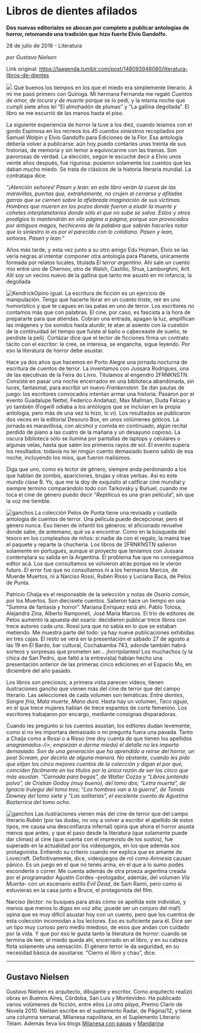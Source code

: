 # Libros de dientes afilados

**Dos nuevas editoriales se abocan por completo a publicar antologías de horror, retomando una tradición que hizo fuerte Elvio Gandolfo.**

28 de julio de 2016 - Literatura

_por Gustavo Nielsen_

Link original: https://laagenda.tumblr.com/post/148093948080/literatura-libros-de-dientes

![](https://64.media.tumblr.com/1badf7ff084f8400543daa7c399ea012/tumblr_inline_pjzzxqwP6u1t6q87u_500.jpg)
Qué buenos los tiempos en los que el miedo era simplemente literario. A mí me pasó primero con Quiroga. Mi hermana Fernanda me regaló *Cuentos de amor, de locura y de muerte* porque se lo pedí, y la misma noche que cumplí siete años leí “El almohadón de plumas” y “La gallina degollada”. El libro se me escurrió de las manos hasta el piso. 

La siguiente experiencia de horror la tuve a los diez, cuando leíamos con el gordo Espinosa en los recreos los *45 cuentos siniestros* recopilados por Samuel Wolpin y Elvio Gandolfo para Ediciones de la Flor. Esa antología debería volver a publicarse: aún hoy puedo contarles unas treinta de sus historias, de memoria y sin temor a equivocarme con las tramas. Son pavorosas de verdad. La elección, según le escuché decir a Elvio unos veinte años después, fue rigurosa: pusieron solamente los cuentos que les daban mucho miedo. Se trata de clásicos de la historia literaria mundial. La contratapa dice: 

*“¡Atención señores! Pasen y lean: en este libro verán la cueva de las maravillas, puertas que, extrañamente, no crujen al cerrarse y afiladas garras que se ciernen sobre la afiebrada imaginación de sus víctimas. Hombres que mueren en los pozos donde fueron a eludir la muerte y cohetes interplanetarios donde sólo el que no sube se salva. Estos y otros prodigios lo mantendrán en vilo página a página, porque son provocados por antiguos magos, hechiceros de la palabra que sabrán hacerles notar que lo siniestro lo es por el parecido con lo cotidiano. Pasen y lean, señores. Pasen y lean.”* 

Años más tarde, y esta vez junto a su otro amigo Edu Hojman, Elvio se las vería negras al intentar componer otra antología para Planeta, únicamente formada por relatos locales, titulada *El terror argentino*. Ahí sale un cuento mío entre uno de Chernov, otro de Walsh, Castillo, Shua, Lamborghini, Arlt. Allí soy un vecino nuevo de la gallina que tanto me asustó en mi infancia, la degollada 

![Kendrick](https://64.media.tumblr.com/03948eb65feb23745f0062d56c84aa04/tumblr_inline_pjzzxqwpwl1t6q87u_250.jpg)Opino igual. La escritura de ficción es un ejercicio de manipulación. Tengo que hacerte llorar en un cuento triste, reír en uno humorístico y que te cagues en las patas en uno de terror. Los escritores no contamos más que con palabras. El cine, por caso, es fascista a la hora de prepararte para que atiendas. Cobran una entrada, apagan la luz, amplifican las imágenes y los sonidos hasta aturdir, te atan al asiento con la cuestión de la continuidad (el tiempo que fuiste al baño o cabeceaste de sueño, te perdiste la peli). Cortázar dice que el lector de ficciones firma un contrato tácito con el escritor: le cree, se interesa, se engancha, sigue leyendo. Por eso la literatura de horror debe asustar. 

Hace ya dos años que hacemos en Porto Alegre una jornada nocturna de escritura de cuentos de terror. La inventamos con Jussara Rodrigues, una de las ejecutivas de la Feira do Livro. Titulamos al engendro 2FRNKNSTN. Consiste en pasar una noche encerrados en una biblioteca abandonada, sin luces, fantasmal, para escribir un nuevo *Frankenstein*. Se dan pautas de juego: los escritores convocados intentan armar una historia. Pasaron por el evento Guadalupe Nettel, Federico Andahazi, Max Mallman, Duda Falcao y yo también (Fogwill odiaba a los antólogos que se incluían en la propia antología, pero más de una vez lo hizo, lo vi). Los resultados se publicaron dos veces en la editorial Desouro Box, en unos volúmenes góticos. La jornada es maravillosa, con alcohol y comida en continuado, algún recital perdido de piano a las cuatro de la mañana y un desayuno copioso. La oscura biblioteca sólo se ilumina por pantallas de laptops y celulares o algunas velas, hasta que salen los primeros rayos de sol. El evento supera los resultados: todavía no leí ningún cuento demasiado bueno salido de esa noche, incluyendo los míos, que fueron malísimos. 

Diga que uno, como es lector de género, siempre anda perdonando a los que hablan de zombis, apariciones, brujas y otras yerbas. Así es este mundo clase B. Yo, que me la doy de exquisito al calificar cine mundial y siempre termino comparándolo todo con Tarkovsky y Buñuel, cuando me toca el cine de género puedo decir “*Reptilicus* es una gran película”, sin que la voz me tiemble. 

![ganchos](https://64.media.tumblr.com/1badf7ff084f8400543daa7c399ea012/tumblr_inline_pjzzxqwP6u1t6q87u_500.jpg) La colección Pelos de Punta tiene una revisada y cuidada antología de cuentos de terror.
Una película puede decepcionar, pero el género nunca. Eso tienen de infantil los géneros: el aficionado revuelve donde sabe, de antemano, qué va a encontrar. Como en la búsqueda del tesoro en los cumpleaños de niños: si nadie da con el regalo, la mamá trae el paquete y reparte la chuchería. Los libros de 2FRNKNSTN salieron solamente en portugués, aunque el proyecto que teníamos con Jussara contemplara su salida en la Argentina. El problema fue que no conseguimos editor acá. Los que consultamos se volvieron atrás porque no le vieron futuro. El error fue que no consultamos ni a los hermanos Marcos, de Muerde Muertos, ni a Narciso Rossi, Rubén Risso y Luciana Baca, de Pelos de Punta. 

Patricio Chaija es el responsable de la selección y notas de *Osario común*, por los Muertos. Son diecisiete cuentos. Salieron hace un tiempo en una “Summa de fantasía y horror”. Mariana Enriquez está ahí. Pablo Tolosa, Alejandra Zina, Alberto Ramponeli, José María Marcos. El trío de editores de Pelos aumentó la apuesta del osario: decidieron publicar trece libros con trece autores cada uno. Rossi jura que no sabía en lo que se estaban metiendo. Me muestra parte del todo: ya hay nueve publicaciones exhibidas en tres cajas. El resto se verá en la presentación el sábado 27 de agosto a las 19 en El Bardo, bar cultural, Cochabamba 743, adonde también habrá sorteos y sorpresas que prometen ser… ¡horripilantes! Los muchachos (y la chica de San Pedro, que faltó a la entrevista) habían hecho una presentación anterior de las primeras cinco ediciones en el Espacio Mu, en diciembre del año pasado. 

Los libros son preciosos, a primera vista parecen videos, tienen ilustraciones gancho que vienen más del cine de terror que del campo literario. Las selecciones de cada volumen son temáticas: *Entre dientes*, *Sangre fría*, *Mala muerte*, *Mano dura*. Hasta hay un volumen, *Taco aguja*, en el que trece mujeres hablan de trece espantos de corte femenino. Los escritores trabajaron por encargo, mediante consignas disparadoras. 

Cuando les pregunto si los cuentos asustan, los editores dudan levemente, como si no les importara demasiado o mi pregunta fuera una pavada. Tanto a Chaija como a Rossi o a Risso (me doy cuenta de que tienen los apellidos *anagramados-/i>; empiezan a darme miedo) el detalle no les importa demasiado. Son de una generación que ha aprendido a reírse del horror, un post *Scream*, por decirlo de alguna manera. No obstante, cuando les pido que elijan los cinco mejores cuentos de la colección y digan el por qué, coinciden fácilmente en los títulos por la única razón de ser los cinco que más asustan. “Carnada para bogas”, de Walter Cozza y “Libros juntando polvo”, de Cristian Godoy (muy bueno), del tomo dos; “Letra muerta”, de Ignacio Irulegui del tomo tres; “Los hombres van a la guerra”, de Tomás Downey del tomo siete y “Las solitarias”, el excelente cuento de Agustina Bazterrica del tomo ocho.* 

![ganchos](https://64.media.tumblr.com/8cdea49d899cd7baa8be52051cbe7506/tumblr_inline_pjzzxrCCqZ1t6q87u_500.jpg) Las ilustraciones vienen más del cine de terror que del campo literario.Rubén (por las dudas, no voy a volver a escribir el apellido de estos tipos, me causa una desconfianza infernal) opina que ahora el horror asusta menos que antes, y que el paso desde la literatura (que solamente puede dar climas) al cine (que cuenta con el imprevisto de los sustos), fue superado en la actualidad por los videojuegos, en los que además sos protagonista. Entiendo su criterio cuando me explica que es amante de Lovecraft. Definitivamente, dice, videojuegos de rol como *Amnesia* causan pánico. Es un juego en el que no tenés arma, en el que a lo sumo podés esconderte o correr. Me cuenta además de otra proeza argentina creada por el programador Agustín Cordes –prologador, además, del volumen *Vía Muerta*– con un escenario estilo *Evil Dead*, de Sam Raimi, pero como si estuvieras en la casa junto a Bruce, el protagonista del film. 

Narciso (lector: no busques para atrás cómo se apellida este individuo, y menos que menos lo digas en voz alta; ¡puede ser un conjuro del mal!) opina que es muy difícil asustar hoy con un cuento, pero que los cuentos de esta colección incomodan a los lectores. Eso es suficiente para él. Dice ser un tipo muy curioso pero medio miedoso, de esos que andan con cuidado por la vida. Y que por eso le gusta tanto la literatura de horror: cuando se termina de leer, el miedo queda ahí, encerrado en el libro, y en su cabeza flota solamente una sensación. El género terror le da seguridad, en su necesidad básica de asustarse. “Cierro el libro y chau”, dice. 

  




---

 Gustavo Nielsen
----------------

 Gustavo Nielsen es arquitecto, dibujante y escritor. Como arquitecto realizó obras en Buenos Aires, Córdoba, San Luis y Montevideo. Ha publicado varios volúmenes de ficción, entre ellos *La otra playa*, Premio Clarín de Novela 2010. Nielsen escribe en el suplemento Radar, de Página/12, y tiene una columna semanal, Milanesa napolitana, en el Suplemento Literario Télam. Además lleva los blogs [Milanesa con papas](http://milanesaconpapas.blogspot.com.ar/) y [Mandarina](http://mandarinasdulces.blogspot.com.ar/)

